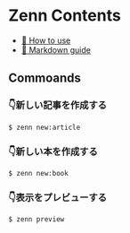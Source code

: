 # Zenn Contents

* [📘 How to use](https://zenn.dev/zenn/articles/zenn-cli-guide)
* [📘 Markdown guide](https://zenn.dev/zenn/articles/markdown-guide)

## Commoands

### 👇新しい記事を作成する

```shell
$ zenn new:article
```

### 👇新しい本を作成する

```shell
$ zenn new:book
```

### 👇表示をプレビューする

```shell
$ zenn preview
```